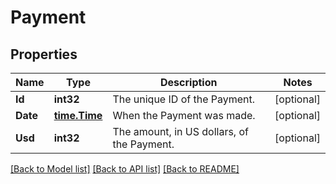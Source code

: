 # Payment

## Properties
Name | Type | Description | Notes
------------ | ------------- | ------------- | -------------
**Id** | **int32** | The unique ID of the Payment. | [optional] 
**Date** | [**time.Time**](time.Time.md) | When the Payment was made. | [optional] 
**Usd** | **int32** | The amount, in US dollars, of the Payment. | [optional] 

[[Back to Model list]](../README.md#documentation-for-models) [[Back to API list]](../README.md#documentation-for-api-endpoints) [[Back to README]](../README.md)


